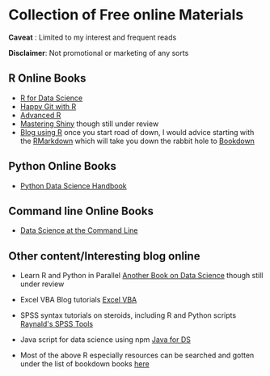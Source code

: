 # Collection of Free online Materials
**Caveat**    : Limited to my interest and frequent reads

**Disclaimer**: Not promotional or marketing of any sorts


## R Online Books
* [R for Data Science](https://r4ds.had.co.nz/) 
* [Happy Git with R](https://happygitwithr.com/)
* [Advanced R](https://adv-r.hadley.nz/)
* [Mastering Shiny](https://mastering-shiny.org/) though still under review
* [Blog using R](https://bookdown.org/yihui/blogdown/) once you start road of down, I would advice starting with the [RMarkdown](https://bookdown.org/yihui/rmarkdown) which will take you down the rabbit hole to [Bookdown](https://bookdown.org/yihui/bookdown/)

## Python Online Books
* [Python Data Science Handbook](https://jakevdp.github.io/PythonDataScienceHandbook/)


## Command line Online Books
* [Data Science at the Command Line](https://www.datascienceatthecommandline.com/index.html)


## Other content/Interesting blog online
* Learn R and Python in Parallel [Another Book on Data Science](https://www.anotherbookondatascience.com/) though still under review
* Excel VBA Blog tutorials [Excel VBA](https://excelmacromastery.com/vba-articles/)

* SPSS syntax tutorials on steroids, including R and Python scripts [Raynald's SPSS Tools](http://www.spsstools.net/en/)
* Java script for data science using npm [Java for DS](http://js4ds.org/)

* Most of the above R especially resources can be searched and gotten under the list of bookdown books [here](https://bookdown.org/)
